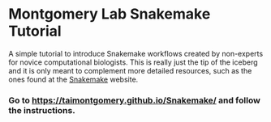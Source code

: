 # Montgomery Lab Snakemake Tutorial

A simple tutorial to introduce Snakemake workflows created by non-experts for novice computational biologists.  This is really just the tip of the iceberg and it is only meant to complement more detailed resources, such as the ones found at the [Snakemake](https://snakemake.readthedocs.io/en/v5.1.4/index.html) website.


### Go to https://taimontgomery.github.io/Snakemake/ and follow the instructions.
